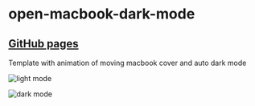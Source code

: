 # open-macbook-dark-mode

## [GitHub pages](https://boriskrasko.github.io/open-macbook-dark-mode)

Template with animation of moving macbook cover and auto dark mode

![light mode](https://boriskrasko.github.io/open-macbook-dark-mode/preview/open-macbook.png)

![dark mode](https://boriskrasko.github.io/open-macbook-dark-mode/preview/open-macbook-dark-mode.png)
